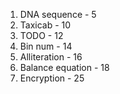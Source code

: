 1. DNA sequence - 5
2. Taxicab - 10
3. TODO - 12
4. Bin num - 14
6. Alliteration - 16
5. Balance equation - 18
7. Encryption - 25